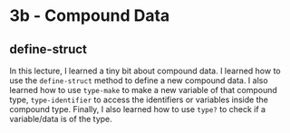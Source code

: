 # 3b - Compound Data

## define-struct

In this lecture, I learned a tiny bit about compound data. I learned how to use the `define-struct` method to define a new compound data. I also learned how to use `type-make` to make a new variable of that compound type, `type-identifier` to access the identifiers or variables inside the compound type. Finally, I also learned how to use `type?` to check if a variable/data is of the type.

